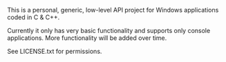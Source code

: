 This is a personal, generic, low-level API project for Windows applications coded in C & C++.

Currently it only has very basic functionality and supports only console applications. More functionality will be added over time.

See LICENSE.txt for permissions.
